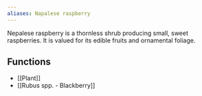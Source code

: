 ```yaml
---
aliases: Napalese raspberry
---
```

Nepalese raspberry is a thornless shrub producing small, sweet raspberries. It is valued for its edible fruits and ornamental foliage.
## Functions
- [[Plant]]
- [[Rubus spp. - Blackberry]]
